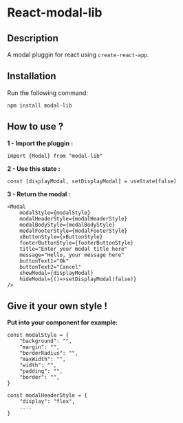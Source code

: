 # React-modal-lib 

## Description
A modal pluggin for react using `create-react-app`.

## Installation
Run the following command:

`npm install modal-lib`


## How to use ?
**1 - Import the pluggin :**

`import {Modal} from "modal-lib"`


**2 - Use this state :**

`const [displayModal, setDisplayModal] = useState(false)`


**3 - Return the modal :**

```
<Modal 
    modalStyle={modalStyle} 
    modalHeaderStyle={modalHeaderStyle} 
    modalBodyStyle={modalBodyStyle} 
    modalFooterStyle={modalFooterStyle} 
    xButtonStyle={xButtonStyle} 
    footerButtonStyle={footerButtonStyle} 
    title="Enter your modal title here" 
    message="Hello, your message here" 
    buttonText1="Ok"
    buttonText2="Cancel"
    showModal={displayModal} 
    hideModal={()=>setDisplayModal(false)} 
/>
```

## Give it your own style !
**Put into your component for example:**

```
const modalStyle = {
    "background": "",
    "margin": "",
    "borderRadius": "",
    "maxWidth": "",
    "width": "",
    "padding": "",
    "border": "",
}
```

```
const modalHeaderStyle = {
    "display": "flex",
    ....
}
```

